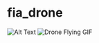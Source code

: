 # fia_drone

![Alt Text](https://media.giphy.com/media/vFKqnCdLPNOKc/giphy.gif)
![Drone Flying GIF](https://media.giphy.com/media/26AHONQ79FdWZhAI0/giphy.gif)

